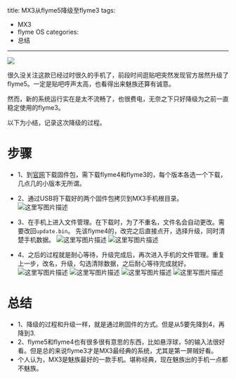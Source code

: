 title: MX3从flyme5降级至flyme3
tags:
- MX3
- flyme OS
categories:
- 总结
---

![](http://od68ytlrn.bkt.clouddn.com/flyme5_flyme3.jpg)

很久没关注这款已经过时很久的手机了，前段时间逛贴吧突然发现官方居然升级了flyme5。一定是贴吧呼声太高，也看得出来魅族还算有诚意。

<!-- more -->

然而，新的系统运行实在是太不流畅了，也很费电，无奈之下只好降级为之前一直稳定使用的flyme3。

以下为小结，记录这次降级的过程。

# 步骤
- 1、到[官网](http://www.flyme.cn/firmwarelist-5.html)下载固件包，需下载flyme4和flyme3的，每个版本各选一个下载，几点几的小版本无所谓。
- 2、通过USB将下载好的两个固件包拷贝到MX3手机根目录。
![这里写图片描述](http://img.blog.csdn.net/20160921204239092)

- 3、在手机上进入文件管理。在下载时，为了不重名，文件名会自动更改。需要改回`update.bin`。 先该flyme4的，改完之后直接点开，选择升级，同时清楚手机数据。
![这里写图片描述](http://img.blog.csdn.net/20160921204302865)
![这里写图片描述](http://img.blog.csdn.net/20160921204319631)

- 4、之后的过程就是耐心等待，升级完成后，再次进入手机的文件管理。重复上一步，改名，升级，勾选清除数据，之后耐心等待完成就好。
![这里写图片描述](http://img.blog.csdn.net/20160921204428694)
![这里写图片描述](http://img.blog.csdn.net/20160921204534048)
![这里写图片描述](http://img.blog.csdn.net/20160921204551866)
![这里写图片描述](http://img.blog.csdn.net/20160921204609351)


# 总结
- 1、降级的过程和升级一样，就是通过刷固件的方式。但是从5要先降到4，再降到3.
- 2、flyme5和flyme4也有很多很有意思的东西，比如悬浮球，5的输入法很好看。但是总的来说flyme3才是MX3最经典的系统，尤其是第一屏贼好看。
- 个人认为，MX3是魅族最好的一款手机。堪称经典，现在魅族出的手机一点都不魅族。
